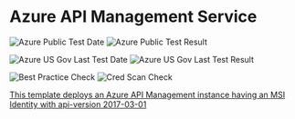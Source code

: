 # Azure API Management Service

![Azure Public Test Date](https://azurequickstartsservice.blob.core.windows.net/badges/101-api-management-create-with-msi/PublicLastTestDate.svg)
![Azure Public Test Result](https://azurequickstartsservice.blob.core.windows.net/badges/101-api-management-create-with-msi/PublicDeployment.svg)

![Azure US Gov Last Test Date](https://azurequickstartsservice.blob.core.windows.net/badges/101-api-management-create-with-msi/FairfaxLastTestDate.svg)
![Azure US Gov Last Test Result](https://azurequickstartsservice.blob.core.windows.net/badges/101-api-management-create-with-msi/FairfaxDeployment.svg)

![Best Practice Check](https://azurequickstartsservice.blob.core.windows.net/badges/101-api-management-create-with-msi/BestPracticeResult.svg)
![Cred Scan Check](https://azurequickstartsservice.blob.core.windows.net/badges/101-api-management-create-with-msi/CredScanResult.svg)

<a href="https://portal.azure.com/#create/Microsoft.Template/uri/https%3A%2F%2Fraw.githubusercontent.com%2Fazure%2Fazure-quickstart-templates%2Fmaster%2F101-api-management-create-with-msi%2Fazuredeploy.json" target="_blank">

This template deploys an Azure API Management instance having an MSI Identity with api-version 2017-03-01


